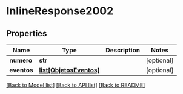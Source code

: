 # InlineResponse2002

## Properties
Name | Type | Description | Notes
------------ | ------------- | ------------- | -------------
**numero** | **str** |  | [optional] 
**eventos** | [**list[ObjetosEventos]**](ObjetosEventos.md) |  | [optional] 

[[Back to Model list]](../README.md#documentation-for-models) [[Back to API list]](../README.md#documentation-for-api-endpoints) [[Back to README]](../README.md)


